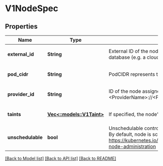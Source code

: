 # V1NodeSpec

## Properties
Name | Type | Description | Notes
------------ | ------------- | ------------- | -------------
**external_id** | **String** | External ID of the node assigned by some machine database (e.g. a cloud provider). Deprecated. | [optional] [default to null]
**pod_cidr** | **String** | PodCIDR represents the pod IP range assigned to the node. | [optional] [default to null]
**provider_id** | **String** | ID of the node assigned by the cloud provider in the format: &lt;ProviderName&gt;://&lt;ProviderSpecificNodeID&gt; | [optional] [default to null]
**taints** | [**Vec<::models::V1Taint>**](io.k8s.kubernetes.pkg.api.v1.Taint.md) | If specified, the node&#39;s taints. | [optional] [default to null]
**unschedulable** | **bool** | Unschedulable controls node schedulability of new pods. By default, node is schedulable. More info: https://kubernetes.io/docs/concepts/nodes/node/#manual-node-administration | [optional] [default to null]

[[Back to Model list]](../README.md#documentation-for-models) [[Back to API list]](../README.md#documentation-for-api-endpoints) [[Back to README]](../README.md)


